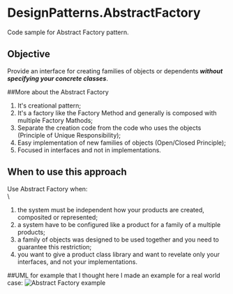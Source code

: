 # DesignPatterns.AbstractFactory
Code sample for Abstract Factory pattern.

## Objective
Provide an interface for creating families of objects or 
dependents ***without specifying your concrete classes***.

##More about the Abstract Factory
1. It's creational pattern;
2. It's a factory like the Factory Method and generally is composed with multiple Factory Mathods;
3. Separate the creation code from the code who uses the objects (Principle of Unique Responsibility);
4. Easy implementation of new families of objects (Open/Closed Principle);
5. Focused in interfaces and not in implementations.

## When to use this approach
Use Abstract Factory when: \
\
1. the system must be independent how your products are created, composited or represented;
2. a system have to be  configured like a product for a family of a multiple products;
3. a family of objects was designed to be used together and you need to guarantee this restriction;
4. you want to give a product class library and want to revelate only your interfaces, and not your implementations.

##UML for example that I thought here
I made an example for a real world case:
<img src="https://fsdeveloper.com.br/examples/2022.02.05-example-abstract-factory.png"
	alt="Abstract Factory example" />


